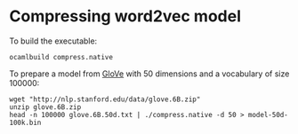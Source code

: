 # Compressing word2vec model

To build the executable:

```
ocamlbuild compress.native
```

To prepare a model from [GloVe](https://nlp.stanford.edu/projects/glove) with 50 dimensions and a vocabulary of size 100000:

```
wget "http://nlp.stanford.edu/data/glove.6B.zip"
unzip glove.6B.zip
head -n 100000 glove.6B.50d.txt | ./compress.native -d 50 > model-50d-100k.bin
```
